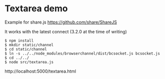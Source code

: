 # Textarea demo

Example for share.js https://github.com/share/ShareJS

It works with the latest connect (3.2.0 at the time of writing)

    $ npm install
    $ mkdir static/channel
    $ cd static/channel
    $ ln -s ../../node_modules/browserchannel/dist/bcsocket.js bcsocket.js
    $ cd ../../
    $ node src/textarea.js

http://localhost:5000/textarea.html
